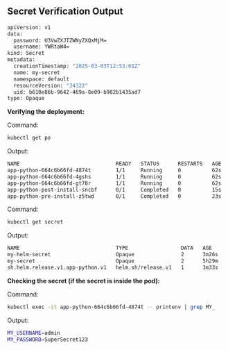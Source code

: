 ## Secret Verification Output
 
```bash
apiVersion: v1
data:
  password: U3VwZXJTZWNyZXQxMjM=
  username: YWRtaW4=
kind: Secret
metadata:
  creationTimestamp: "2025-03-03T12:53:01Z"
  name: my-secret
  namespace: default
  resourceVersion: "34322"
  uid: b610e86b-9642-469a-8e09-b902b1435ad7
type: Opaque
```

**Verifying the deployment:**

Command:
```bash
kubectl get po
```

Output:
```bash
NAME                               READY   STATUS      RESTARTS   AGE
app-python-664c6b66fd-4874t        1/1     Running     0          62s
app-python-664c6b66fd-4gshs        1/1     Running     0          62s
app-python-664c6b66fd-gt78r        1/1     Running     0          62s
app-python-post-install-sncbf      0/1     Completed   0          15s
app-python-pre-install-z5twd       0/1     Completed   0          23s
```

Command:
```bash
kubectl get secret                                                                                                                
```

Output: 
```bash
NAME                               TYPE                 DATA   AGE
my-helm-secret                     Opaque               2      3m26s
my-secret                          Opaque               2      5h29m
sh.helm.release.v1.app-python.v1   helm.sh/release.v1   1      3m33s
```

**Checking the secret (if the secret is inside the pod):**

Command:
```bash
kubectl exec -it app-python-664c6b66fd-4874t -- printenv | grep MY_                                                                
```

Output:
```bash
MY_USERNAME=admin
MY_PASSWORD=SuperSecret123
```


